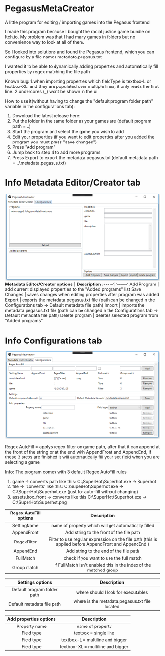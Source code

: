 # PegasusMetaCreator
A little program for editing / importing games into the Pegasus frontend

I made this program because I bought the racial justice game bundle on Itch.io.
My problem was that I had many games in folders but no convenience way to look at all of them.

So I looked into solutions and found the Pegasus frontend, which you can configure by a file names metadata.pegasus.txt

I wanted it to be able to dynamically adding properties and automatically fill properties by regex matching the file path

Known bug: 
  1.when importing properties which fieldType is textbox-L or textbox-XL, and they are populated over multiple lines, it only reads the first line.
  2.undercores (_) wont be shown in the ui

How to use it(without having to change the "default program folder path" variable in the configurations tab):
  1. Download the latest release here:
  2. Put the folder in the same folder as your games are (default program path = ..\)
  3. Start the program and select the game you wish to add
  4. Edit your properties (if you want to edit properties after you added the program you must press "save changes")
  5. Press "Add program"
  6. Jump back to step 4 to add more programs
  7. Press Export to export the metadata.pegasus.txt (default metadata path = ..\metadata.pegasus.txt)
   
# Info Metadata Editor/Creator tab
![Alt text](/PegasusMetaCreator/Main.PNG?raw=true)
**Metadata Editor/Creator options** | **Description**
:-----:|:-----:
Add Program | add current displayed properties to the "Added programs" list
Save Changes | saves changes when editing properties after program was added
Export | exports the metadata.pegasus.txt file (path can be changed n the Configurations tab -> Default metadata file path)
Import | imports the metadata.pegasus.txt file (path can be changed n the Configurations tab -> Default metadata file path)
Delete program | deletes selected program from "Added programs"


# Info Configurations tab
![Alt text](/PegasusMetaCreator/Config.PNG?raw=true)

Regex AutoFill = applys regex filter on game path, after that it can append at the front of the string or at the end with AppendFront and AppendEnd, if these 3 steps are finished it will automatically fill your set field when you are selecting a game

Info: The program comes with 3 default Regex AutoFill rules

  1. game -> converts path like this: C:\SuperHot\Superhot.exe -> Superhot
  2. file -> 'converts' like this: C:\SuperHot\Superhot.exe -> C:\SuperHot\Superhot.exe (just for auto-fill without changing)
  3. assets.box_front -> converts like this C:\SuperHot\Superhot.exe -> C:\SuperHot\Superhot.png

**Regex AutoFill options** | **Description**
:-----:|:-----:
SettingName | name of property which will get automatically filled
AppendFront | Add string to the front of the file path
RegexFilter | Filter to use regular expression on the file path (this is applied before AppendFront and AppendEnd )
AppendEnd | Add string to the end of the file path
FullMatch | check if you want to use the full match
Group match | if FullMatch isn't enabled this in the index of the matched group

**Settings options** | **Description**
:-----:|:-----:
Default program folder path | where should I look for executables
Default metadata file path | where is the metadata.pegasus.txt file located

**Add properties options** | **Description**
:-----:|:-----:
|Property name | name of property
|Field type | textbox = single line
|Field type | textbox-L = multiline and bigger
|Field type | textbox-XL = multiline and bigger
